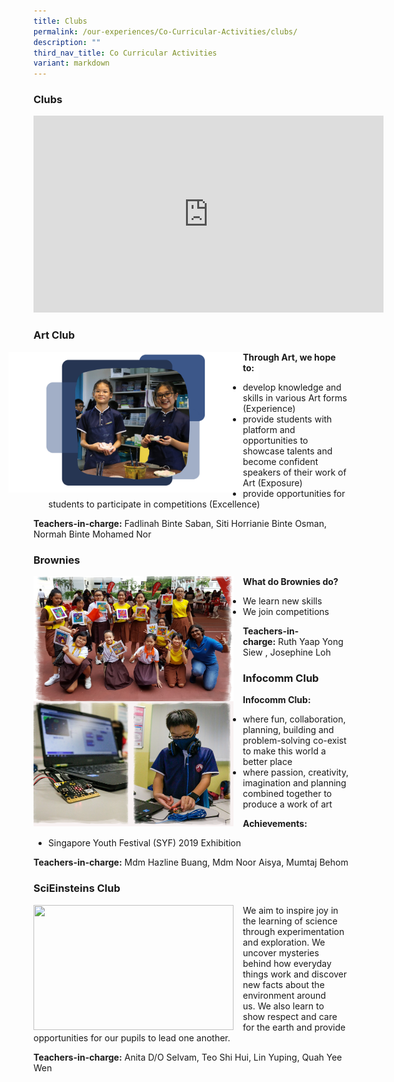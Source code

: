 ```yaml
---
title: Clubs
permalink: /our-experiences/Co-Curricular-Activities/clubs/
description: ""
third_nav_title: Co Curricular Activities
variant: markdown
---
```

### Clubs

<iframe width="560" height="315" src="https://www.youtube.com/embed/hMN1SOpXEyI" title="YouTube video player" frameborder="0" allow="accelerometer; autoplay; clipboard-write; encrypted-media; gyroscope; picture-in-picture" allowfullscreen=""></iframe>

### Art Club

<img src="/images/Art.png" style="width:400px;margin-right:-25px;margin-left:-40px" align="left"> 

**Through Art, we hope to:**&nbsp;

*   develop knowledge and skills in various Art forms (Experience)&nbsp; &nbsp;
*   provide students with platform and opportunities to showcase talents and become confident speakers of their work of Art (Exposure)
*   provide opportunities for students to participate in competitions (Excellence)

**Teachers-in-charge:**&nbsp;Fadlinah Binte Saban, Siti Horrianie Binte Osman, Normah Binte Mohamed Nor

### Brownies

<img src="/images/cca7.png" style="width:320px;height:200px;margin-right:15px;" align="left"> 

**What do Brownies do?**  

*   We learn new skills
*   We join competitions

**Teachers-in-charge:**&nbsp;Ruth Yaap Yong Siew&nbsp;, Josephine Loh

### Infocomm Club

<img src="/images/cca8.png" style="width:320px;height:200px;margin-right:15px;" align="left"> 

**Infocomm Club:**  

*   where fun, collaboration, planning, building and problem-solving co-exist to make this world a better place
*   where passion, creativity, imagination and planning combined together to produce a work of art

**Achievements:**&nbsp;

*   Singapore Youth Festival (SYF) 2019 Exhibition
 

**Teachers-in-charge:**&nbsp;Mdm Hazline Buang, Mdm Noor Aisya,&nbsp;Mumtaj Behom

### SciEinsteins Club

<img src="/images/cca9.png" style="width:320px;height:200px;margin-right:15px;" align="left"> 

We aim to inspire joy in the learning of science through experimentation and exploration.&nbsp;We uncover mysteries behind how everyday things work and discover new facts about the environment around us.&nbsp;We also learn to show respect and care for the earth and provide opportunities for our pupils to lead one another.&nbsp;

**Teachers-in-charge:**&nbsp;Anita D/O Selvam, Teo Shi Hui, Lin Yuping, Quah Yee Wen